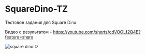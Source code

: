 # SquareDino-TZ
Тестовое задания для Square Dino

Видео с результатом - https://youtube.com/shorts/cdVOOLf2Q4E?feature=share

![square dino tz](https://user-images.githubusercontent.com/57311180/180452996-8962dc29-167a-409c-b660-5cb5ed6051b6.gif)
